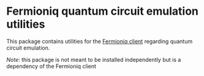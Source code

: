 # Fermioniq quantum circuit emulation utilities


This package contains utilities for the [Fermioniq client](https://pypi.org/project/fermioniq/) regarding quantum circuit emulation.

*Note*: this package is not meant to be installed independently but is a dependency of the Fermioniq client
